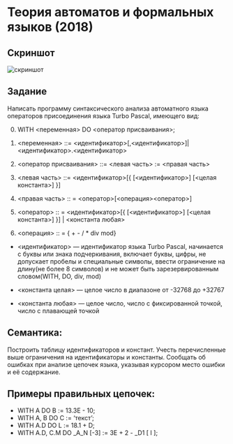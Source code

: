 # Теория автоматов и формальных языков (2018)

## Скриншот
<img src="https://raw.githubusercontent.com/apkuznetsov/automata-theory-2018/master/README/screenshot.png" alt="скриншот">

## Задание
Написать программу синтаксического анализа автоматного языка операторов присоединения языка Turbo Pascal, имеющего вид:

0) WITH <переменная> DO <оператор присваивания>;

1) <переменная> ::= <идентификатор>[,<идентификатор>]|<идентификатор>.<идентификатор>

2) <оператор присваивания> ::= <левая часть> := <правая часть> 

3) <левая часть> ::= <идентификатор>[{ [<идентификатор>] [<целая константа>] }]

4) <правая часть> :: = <оператор>[<операция><оператор>] 

5) <оператор> :: = <идентификатор>[{ [<идентификатор>] [<целая константа>] }] | <константа любая>

6) <операция> :: = { + - / * div mod}

* <идентификатор> — идентификатор языка Turbo Pascal, начинается с буквы или знака подчеркивания, включает буквы, цифры, не допускает пробелы и специальные символы, ввести ограничение на длину(не более 8 символов) и не может быть зарезервированным словом(WITH, DO, div, mod)

* <константа целая> — целое число в диапазоне от -32768 до +32767

* <константа любая> — целое число, число с фиксированной точкой, число с плавающей точкой
           
## Семантика:
Построить таблицу идентификаторов и констант. Учесть перечисленные выше ограничения на идентификаторы и константы.
Сообщать об ошибках при анализе цепочек языка, указывая курсором место ошибки и её содержание.

## Примеры правильных цепочек: 
* WITH A DO B := 13.3E - 10; 
* WITH A, B DO C := ‘текст’; 
* WITH A.D DO L := 18.1 + D; 
* WITH A.D, C.M DO _A_N [-3] := 3E + 2 - _D1 [ I ];
